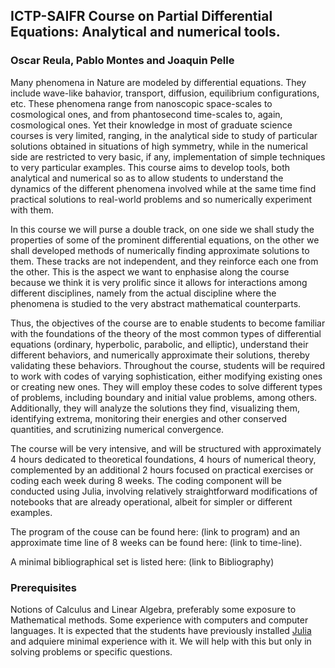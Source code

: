 ## ICTP-SAIFR Course on Partial Differential Equations:  Analytical and numerical tools.

### Oscar Reula, Pablo Montes and Joaquin Pelle

Many phenomena in Nature are modeled by differential equations. They include wave-like bahavior, transport, diffusion, equilibrium configurations, etc. These phenomena range from nanoscopic space-scales to cosmological ones, and from phantosecond time-scales to, again, cosmological ones. Yet their knowledge in most of graduate science courses is very limited, ranging, in the analytical side to study of particular solutions obtained in situations of high symmetry, while in the numerical side are restricted to very basic, if any, implementation of simple techniques to very particular examples. This course aims to develop tools, both analytical and numerical so as to allow students to understand the dynamics of the different phenomena involved while at the same time find practical solutions to real-world problems and so numerically experiment with them.  

In this course we will purse a double track, on one side we shall study the properties of some of the prominent differential equations, on the other we shall developed methods of numerically finding approximate solutions to them. These tracks are not independent, and they reinforce each one from the other. This is the aspect we want to enphasise along the course because we think it is very prolific since it allows for interactions among different disciplines, namely from the actual discipline where the phenomena is studied to the very abstract mathematical counterparts. 

Thus, the objectives of the course are to enable students to become familiar with the foundations of the theory of the most common types of differential equations (ordinary, hyperbolic, parabolic, and elliptic), understand their different behaviors, and numerically approximate their solutions, thereby validating these behaviors. Throughout the course, students will be required to work with codes of varying sophistication, either modifying existing ones or creating new ones. They will employ these codes to solve different types of problems, including boundary and initial value problems, among others. Additionally, they will analyze the solutions they find, visualizing them, identifying extrema, monitoring their energies and other conserved quantities, and scrutinizing numerical convergence.

The course will be very intensive, and will be structured with approximately 4 hours dedicated to theoretical foundations, 4 hours of numerical theory, complemented by an additional 2 hours focused on practical exercises or coding each week during 8 weeks. The coding component will be conducted using Julia, involving relatively straightforward modifications of notebooks that are already operational, albeit for simpler or different examples.

The program of the couse can be found here: (link to program) and an approximate time line of 8 weeks can be found here: (link to time-line).

A minimal bibliographical set is listed here: (link to Bibliography)

### Prerequisites

Notions of Calculus and Linear Algebra, preferably some exposure to Mathematical methods. Some experience with computers and computer languages. It is expected that the students have previously installed [Julia](https://julialang.org/downloads/) and adquiere minimal experience with it. We will help with this but only in solving problems or specific questions.
